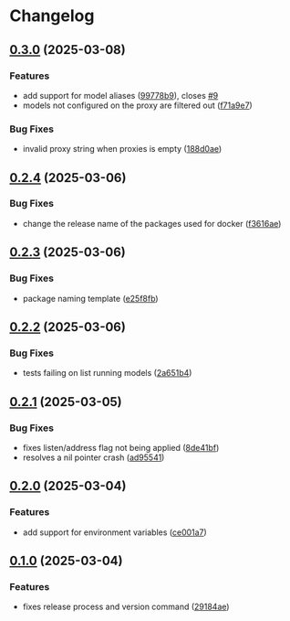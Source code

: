 # Changelog

## [0.3.0](https://github.com/slawo/gollamas/compare/v0.2.4...v0.3.0) (2025-03-08)


### Features

* add support for model aliases ([99778b9](https://github.com/slawo/gollamas/commit/99778b9a983e206c8931b00252c10e07b6ffb4e8)), closes [#9](https://github.com/slawo/gollamas/issues/9)
* models not configured on the proxy are filtered out ([f71a9e7](https://github.com/slawo/gollamas/commit/f71a9e71848c2658d909d0090de173bda9a4df69))


### Bug Fixes

* invalid proxy string when proxies is empty ([188d0ae](https://github.com/slawo/gollamas/commit/188d0ae0512caf8f8bb83acb86042fde3c6880f6))

## [0.2.4](https://github.com/slawo/gollamas/compare/v0.2.3...v0.2.4) (2025-03-06)


### Bug Fixes

* change the release name of the packages used for docker ([f3616ae](https://github.com/slawo/gollamas/commit/f3616aef74024d29f36f19a7f3ec7d6bd761ff8a))

## [0.2.3](https://github.com/slawo/gollamas/compare/v0.2.2...v0.2.3) (2025-03-06)


### Bug Fixes

* package naming template ([e25f8fb](https://github.com/slawo/gollamas/commit/e25f8fb171dd2db4af27022227ee12ff92f8f37e))

## [0.2.2](https://github.com/slawo/gollamas/compare/v0.2.1...v0.2.2) (2025-03-06)


### Bug Fixes

* tests failing on list running models ([2a651b4](https://github.com/slawo/gollamas/commit/2a651b415b84e0c5266bc6e2ce93e2a96a96362e))

## [0.2.1](https://github.com/slawo/gollamas/compare/v0.2.0...v0.2.1) (2025-03-05)


### Bug Fixes

* fixes listen/address flag not being applied ([8de41bf](https://github.com/slawo/gollamas/commit/8de41bf8c6f4c7dca82f4f8c64c20d2d4c77bf43))
* resolves a nil pointer crash ([ad95541](https://github.com/slawo/gollamas/commit/ad955414579d0982bad215b3ca50c08ce801e6c3))

## [0.2.0](https://github.com/slawo/gollamas/compare/v0.1.0...v0.2.0) (2025-03-04)


### Features

* add support for environment variables ([ce001a7](https://github.com/slawo/gollamas/commit/ce001a76910c6a0e4022cac7d569eda46f3e1e02))

## [0.1.0](https://github.com/slawo/gollamas/compare/v0.0.1...v0.1.0) (2025-03-04)


### Features

* fixes release process and version command ([29184ae](https://github.com/slawo/gollamas/commit/29184aea11b50eb0de4bbd76a488861ccc6e1b30))
